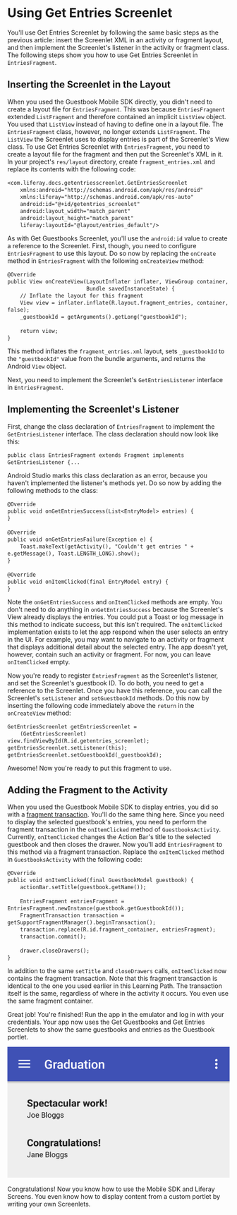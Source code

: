 # Using Get Entries Screenlet [](id=using-get-entries-screenlet)

You'll use Get Entries Screenlet by following the same basic steps as the 
previous article: insert the Screenlet XML in an activity or fragment layout, 
and then implement the Screenlet's listener in the activity or fragment class. 
The following steps show you how to use Get Entries Screenlet in 
`EntriesFragment`.

## Inserting the Screenlet in the Layout [](id=inserting-the-screenlet-in-the-layout)

When you used the Guestbook Mobile SDK directly, you didn't need to create a 
layout file for `EntriesFragment`. This was because `EntriesFragment` extended 
`ListFragment` and therefore contained an implicit `ListView` object. You used 
that `ListView` instead of having to define one in a layout file. The 
`EntriesFragment` class, however, no longer extends `ListFragment`. The 
`ListView` the Screenlet uses to display entries is part of the Screenlet's View 
class. To use Get Entries Screenlet with `EntriesFragment`, you need to create a 
layout file for the fragment and then put the Screenlet's XML in it. In your 
project's `res/layout` directory, create `fragment_entries.xml` and replace its 
contents with the following code:

    <com.liferay.docs.getentriesscreenlet.GetEntriesScreenlet
        xmlns:android="http://schemas.android.com/apk/res/android"
        xmlns:liferay="http://schemas.android.com/apk/res-auto"
        android:id="@+id/getentries_screenlet"
        android:layout_width="match_parent"
        android:layout_height="match_parent"
        liferay:layoutId="@layout/entries_default"/>

As with Get Guestbooks Screenlet, you'll use the `android:id` value to create a 
reference to the Screenlet. First, though, you need to configure 
`EntriesFragment` to use this layout. Do so now by replacing the `onCreate` 
method in `EntriesFragment` with the following `onCreateView` method:

    @Override
    public View onCreateView(LayoutInflater inflater, ViewGroup container,
                             Bundle savedInstanceState) {
        // Inflate the layout for this fragment
        View view = inflater.inflate(R.layout.fragment_entries, container, false);
        _guestbookId = getArguments().getLong("guestbookId");

        return view;
    }

This method inflates the `fragment_entries.xml` layout, sets `_guestbookId` to 
the `"guestbookId"` value from the bundle arguments, and returns the Android 
`View` object. 

Next, you need to implement the Screenlet's `GetEntriesListener` interface in 
`EntriesFragment`. 

## Implementing the Screenlet's Listener [](id=implementing-the-screenlets-listener)

First, change the class declaration of `EntriesFragment` to implement the 
`GetEntriesListener` interface. The class declaration should now look like this: 

    public class EntriesFragment extends Fragment implements GetEntriesListener {...

Android Studio marks this class declaration as an error, because you haven't 
implemented the listener's methods yet. Do so now by adding the following 
methods to the class: 

    @Override
    public void onGetEntriesSuccess(List<EntryModel> entries) {
    }

    @Override
    public void onGetEntriesFailure(Exception e) {
        Toast.makeText(getActivity(), "Couldn't get entries " + e.getMessage(), Toast.LENGTH_LONG).show();
    }

    @Override
    public void onItemClicked(final EntryModel entry) {
    }

Note the `onGetEntriesSuccess` and `onItemClicked` methods are empty. You don't 
need to do anything in `onGetEntriesSuccess` because the Screenlet's View 
already displays the entries. You could put a Toast or log message in this 
method to indicate success, but this isn't required. The `onItemClicked` 
implementation exists to let the app respond when the user selects an entry in 
the UI. For example, you may want to navigate to an activity or fragment that 
displays additional detail about the selected entry. The app doesn't yet, 
however, contain such an activity or fragment. For now, you can leave 
`onItemClicked` empty. 

Now you're ready to register `EntriesFragment` as the Screenlet's listener, and 
set the Screenlet's guestbook ID. To do both, you need to get a reference to the 
Screenlet. Once you have this reference, you can call the Screenlet's 
`setListener` and `setGuestbookId` methods. Do this now by inserting the 
following code immediately above the `return` in the `onCreateView` method: 

    GetEntriesScreenlet getEntriesScreenlet = 
        (GetEntriesScreenlet) view.findViewById(R.id.getentries_screenlet);
    getEntriesScreenlet.setListener(this);
    getEntriesScreenlet.setGuestbookId(_guestbookId);

Awesome! Now you're ready to put this fragment to use.

## Adding the Fragment to the Activity [](id=adding-the-fragment-to-the-activity)

When you used the Guestbook Mobile SDK to display entries, you did so with a 
[fragment transaction](http://developer.android.com/guide/components/fragments.html#Transactions). 
You'll do the same thing here. Since you need to display the selected 
guestbook's entries, you need to perform the fragment transaction in the 
`onItemClicked` method of `GuestbooksActivity`. Currently, `onItemClicked` 
changes the Action Bar's title to the selected guestbook and then closes the 
drawer. Now you'll add `EntriesFragment` to this method via a fragment 
transaction. Replace the `onItemClicked` method in `GuestbooksActivity` with the 
following code: 

    @Override
    public void onItemClicked(final GuestbookModel guestbook) {
        actionBar.setTitle(guestbook.getName());

        EntriesFragment entriesFragment = EntriesFragment.newInstance(guestbook.getGuestbookId());
        FragmentTransaction transaction = getSupportFragmentManager().beginTransaction();
        transaction.replace(R.id.fragment_container, entriesFragment);
        transaction.commit();

        drawer.closeDrawers();
    }

In addition to the same `setTitle` and `closeDrawers` calls, `onItemClicked` now 
contains the fragment transaction. Note that this fragment transaction is 
identical to the one you used earlier in this Learning Path. The transaction 
itself is the same, regardless of where in the activity it occurs. You even use 
the same fragment container. 

Great job! You're finished! Run the app in the emulator and log in with your 
credentials. Your app now uses the Get Guestbooks and Get Entries Screenlets to 
show the same guestbooks and entries as the Guestbook portlet. 

![Figure 1: Get Entries Screenlet displays guestbook entries in your app.](../../images/android-guestbooks-entries-screenlets.png)

Congratulations! Now you know how to use the Mobile SDK and Liferay Screens. You 
even know how to display content from a custom portlet by writing your own 
Screenlets. 
